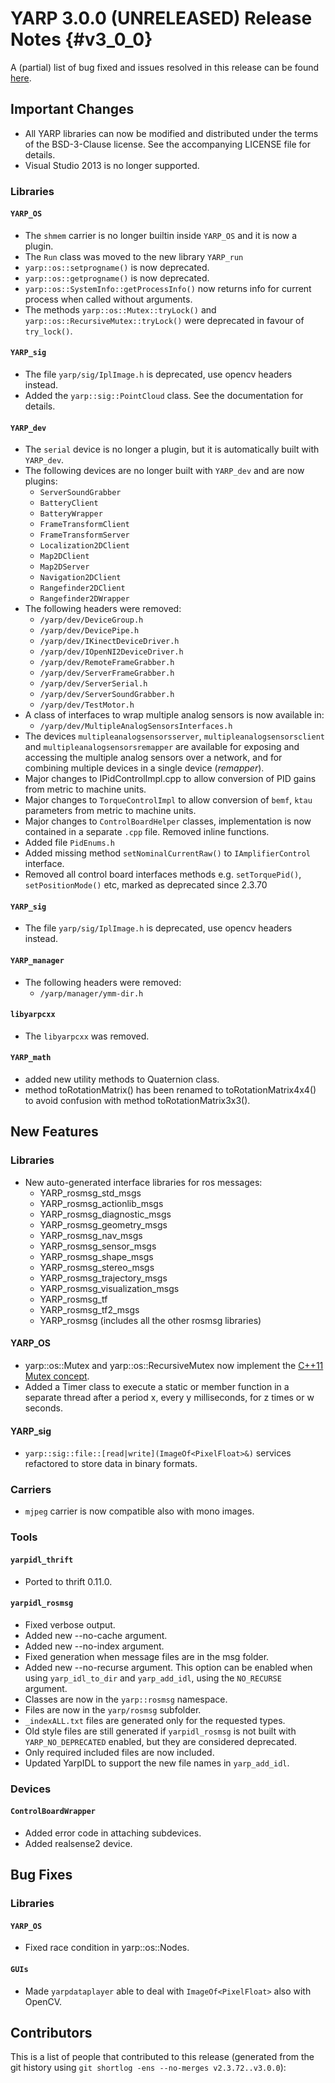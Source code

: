 YARP 3.0.0 (UNRELEASED) Release Notes                                 {#v3_0_0}
=====================================


A (partial) list of bug fixed and issues resolved in this release can be found
[here](https://github.com/robotology/yarp/issues?q=label%3A%22Fixed+in%3A+YARP+v3.0.0%22).


Important Changes
-----------------

* All YARP libraries can now be modified and distributed under the terms of the
  BSD-3-Clause license. See the accompanying LICENSE file for details.
* Visual Studio 2013 is no longer supported.

### Libraries

#### `YARP_OS`

* The `shmem` carrier is no longer builtin inside `YARP_OS` and it is now a
  plugin.
* The `Run` class was moved to the new library `YARP_run`
* `yarp::os::setprogname()` is now deprecated.
* `yarp::os::getprogname()` is now deprecated.
* `yarp::os::SystemInfo::getProcessInfo()` now returns info for current process
  when called without arguments.
* The methods `yarp::os::Mutex::tryLock()` and
  `yarp::os::RecursiveMutex::tryLock()` were deprecated in favour of
  `try_lock()`.

#### `YARP_sig`

* The file `yarp/sig/IplImage.h` is deprecated, use opencv headers instead.
* Added the `yarp::sig::PointCloud` class. See the documentation for details.

#### `YARP_dev`

* The `serial` device is no longer a plugin, but it is automatically built with
  `YARP_dev`.
* The following devices are no longer built with `YARP_dev` and are now plugins:
  * `ServerSoundGrabber`
  * `BatteryClient`
  * `BatteryWrapper`
  * `FrameTransformClient`
  * `FrameTransformServer`
  * `Localization2DClient`
  * `Map2DClient`
  * `Map2DServer`
  * `Navigation2DClient`
  * `Rangefinder2DClient`
  * `Rangefinder2DWrapper`
* The following headers were removed:
  * `/yarp/dev/DeviceGroup.h`
  * `/yarp/dev/DevicePipe.h`
  * `/yarp/dev/IKinectDeviceDriver.h`
  * `/yarp/dev/IOpenNI2DeviceDriver.h`
  * `/yarp/dev/RemoteFrameGrabber.h`
  * `/yarp/dev/ServerFrameGrabber.h`
  * `/yarp/dev/ServerSerial.h`
  * `/yarp/dev/ServerSoundGrabber.h`
  * `/yarp/dev/TestMotor.h`
* A class of interfaces to wrap multiple analog sensors is now available in:
  * `/yarp/dev/MultipleAnalogSensorsInterfaces.h`
* The devices `multipleanalogsensorsserver`, `multipleanalogsensorsclient` and
  `multipleanalogsensorsremapper` are available for exposing and accessing the
  multiple analog sensors over a network, and for combining multiple devices in
  a single device (*remapper*).
* Major changes to IPidControlImpl.cpp to allow conversion of PID gains from
  metric to machine units.
* Major changes to `TorqueControlImpl` to allow conversion of `bemf`, `ktau`
  parameters from metric to machine units.
* Major changes to `ControlBoardHelper` classes, implementation is now contained
  in a separate `.cpp` file. Removed inline functions.
* Added file `PidEnums.h`
* Added missing method `setNominalCurrentRaw()` to `IAmplifierControl`
  interface.
* Removed all control board interfaces methods e.g. `setTorquePid()`,
  `setPositionMode()` etc, marked as deprecated since 2.3.70

#### `YARP_sig`

* The file `yarp/sig/IplImage.h` is deprecated, use opencv headers instead.

#### `YARP_manager`

* The following headers were removed:
  * `/yarp/manager/ymm-dir.h`

#### `libyarpcxx`

* The `libyarpcxx` was removed.

#### `YARP_math`

* added new utility methods to Quaternion class.
* method toRotationMatrix() has been renamed to toRotationMatrix4x4() to avoid
  confusion with method toRotationMatrix3x3().

New Features
------------

### Libraries

* New auto-generated interface libraries for ros messages:
  * YARP_rosmsg_std_msgs
  * YARP_rosmsg_actionlib_msgs
  * YARP_rosmsg_diagnostic_msgs
  * YARP_rosmsg_geometry_msgs
  * YARP_rosmsg_nav_msgs
  * YARP_rosmsg_sensor_msgs
  * YARP_rosmsg_shape_msgs
  * YARP_rosmsg_stereo_msgs
  * YARP_rosmsg_trajectory_msgs
  * YARP_rosmsg_visualization_msgs
  * YARP_rosmsg_tf
  * YARP_rosmsg_tf2_msgs
  * YARP_rosmsg (includes all the other rosmsg libraries)

#### YARP_OS

* yarp::os::Mutex and yarp::os::RecursiveMutex now implement the
  [C++11 Mutex concept](http://en.cppreference.com/w/cpp/concept/Mutex).
* Added a Timer class to execute a static or member function in a separate
  thread after a period x, every y milliseconds, for z times or w seconds.

#### YARP_sig

* `yarp::sig::file::[read|write](ImageOf<PixelFloat>&)` services
  refactored to store data in binary formats.

### Carriers

* `mjpeg` carrier is now compatible also with mono images.


### Tools

#### `yarpidl_thrift`

* Ported to thrift 0.11.0.

#### `yarpidl_rosmsg`

* Fixed verbose output.
* Added new --no-cache argument.
* Added new --no-index argument.
* Fixed generation when message files are in the msg folder.
* Added new --no-recurse argument. This option can be enabled when using
  `yarp_idl_to_dir` and `yarp_add_idl`, using the `NO_RECURSE` argument.
* Classes are now in the `yarp::rosmsg` namespace.
* Files are now in the `yarp/rosmsg` subfolder.
* `_indexALL.txt` files are generated only for the requested types.
* Old style files are still generated if `yarpidl_rosmsg` is not built with
  `YARP_NO_DEPRECATED` enabled, but they are considered deprecated.
* Only required included files are now included.
* Updated YarpIDL to support the new file names in `yarp_add_idl`.


### Devices

#### `ControlBoardWrapper`

* Added error code in attaching subdevices.
* Added realsense2 device.


Bug Fixes
---------

### Libraries

#### `YARP_OS`

* Fixed race condition in yarp::os::Nodes.

#### `GUIs`

* Made `yarpdataplayer` able to deal with `ImageOf<PixelFloat>` also with
  OpenCV.


Contributors
------------

This is a list of people that contributed to this release (generated from the
git history using `git shortlog -ens --no-merges v2.3.72..v3.0.0`):

```
```
